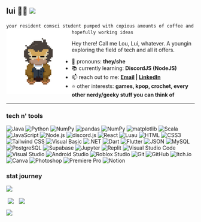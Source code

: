 ## lui 🍂🦉 ![](https://komarev.com/ghpvc/?username=luizaki&color=yellow&style=flat-square&label=Stalks)

`your resident comsci student pumped with copious amounts of coffee and hopefully working ideas`
<img align="left" src="https://github.com/luizaki/luizaki/blob/main/lui_walk_240.gif" width="175px" />

Hey there! Call me Lou, Lui, whatever. A youngin exploring the field of tech and all it offers.

- 🧑 pronouns: **they/she**
- 📚 currently learning: **DiscordJS (NodeJS)**
- 📫 reach out to me: **[Email](mailto:francinelouise.sanchez@gmail.com) | [LinkedIn](https://www.linkedin.com/in/francinelouisesanchez/)**
- ⭐ other interests: **games, kpop, crochet, every other nerdy/geeky stuff you can think of**

---

### tech n' tools
<p>
  <img alt="Java" src="https://img.shields.io/badge/-Java-F89820?style=flat-square&logoColor=white&logo=OpenJDK" />
  <img alt="Python" src="https://img.shields.io/badge/-Python-3776AB?style=flat-square&logoColor=white&logo=Python" />
  <img alt="NumPy" src="https://img.shields.io/badge/-NumPy-013243?style=flat-square&logoColor=white&logo=NumPy" />
  <img alt="pandas" src="https://img.shields.io/badge/-pandas-150458?style=flat-square&logoColor=white&logo=pandas" />
  <img alt="NumPy" src="https://img.shields.io/badge/-NumPy-013243?style=flat-square&logoColor=white&logo=NumPy" />
  <img alt="matplotlib" src="https://img.shields.io/badge/-matplotlib-14547a?style=flat-square" />
  <img alt="Scala" src="https://img.shields.io/badge/-Scala-DC322F?style=flat-square&logoColor=white&logo=Scala" />
  <img alt="JavaScript" src="https://img.shields.io/badge/-JavaScript-F7DF1E?style=flat-square&logoColor=black&logo=JavaScript" />
  <img alt="Node.js" src="https://img.shields.io/badge/-Node.js-5FA04E?style=flat-square&logoColor=white&logo=Node.js" />
  <img alt="discord.js" src="https://img.shields.io/badge/-discord.js-5865F2?style=flat-square&logoColor=white&logo=discord.js" />
  <img alt="React" src="https://img.shields.io/badge/-React-61DAFB?style=flat-square&logoColor=black&logo=React" />
  <img alt="Luau" src="https://img.shields.io/badge/-Luau-00A2FF?style=flat-square&logoColor=white&logo=Luau" />
  <img alt="HTML" src="https://img.shields.io/badge/-HTML-E34F26?style=flat-square&logoColor=white&logo=HTML5" />
  <img alt="CSS3" src="https://img.shields.io/badge/-CSS3-663399?style=flat-square&logoColor=white&logo=CSS" />
  <img alt="Tailwind CSS" src="https://img.shields.io/badge/-Tailwind%20CSS-06B6D4?style=flat-square&logoColor=white&logo=tailwindcss" />
  <img alt="Visual Basic" src="https://img.shields.io/badge/-Visual Basic-195F97?style=flat-square" />
  <img alt=".NET" src="https://img.shields.io/badge/-.NET-512BD4?style=flat-square&logoColor=white&logo=.NET" />
  <img alt="Dart" src="https://img.shields.io/badge/-Dart-0175C2?style=flat-square&logoColor=white&logo=Dart" />
  <img alt="Flutter" src="https://img.shields.io/badge/-Flutter-02569B?style=flat-square&logoColor=white&logo=Flutter" />
  <img alt="JSON" src="https://img.shields.io/badge/-JSON-000000?style=flat-square&logoColor=white&logo=JSON" />
  <img alt="MySQL" src="https://img.shields.io/badge/-MySQL-4479A1?style=flat-square&logoColor=white&logo=MySQL" />
  <img alt="PostgreSQL" src="https://img.shields.io/badge/-PostgreSQL-4169E1?style=flat-square&logoColor=white&logo=PostgreSQL" />
  <img alt="Supabase" src="https://img.shields.io/badge/-Supabase-3FCF8E?style=flat-square&logoColor=white&logo=Supabase" />
  <img alt="Jupyter" src="https://img.shields.io/badge/-Jupyter-F37626?style=flat-square&logoColor=white&logo=Jupyter" />
  <img alt="Replit" src="https://img.shields.io/badge/-Replit-F26207?style=flat-square&logoColor=white&logo=Replit" />
  <img alt="Visual Studio Code" src="https://img.shields.io/badge/-Visual Studio Code-0098FF?style=flat-square" />
  <img alt="Visual Studio" src="https://img.shields.io/badge/-Visual Studio-AE7FE2?style=flat-square" />
  <img alt="Android Studio" src="https://img.shields.io/badge/-Android%20Studio-3DDC84?style=flat-square&logoColor=white&logo=androidstudio" />
  <img alt="Roblox Studio" src="https://img.shields.io/badge/-Roblox%20Studio-00A2FF?style=flat-square&logoColor=white&logo=robloxstudio" />
  <img alt="Git" src="https://img.shields.io/badge/-Git-F05032?style=flat-square&logoColor=white&logo=Git" />
  <img alt="GitHub" src="https://img.shields.io/badge/-GitHub-181717?style=flat-square&logoColor=white&logo=GitHub" />
  <img alt="Itch.io" src="https://img.shields.io/badge/-Itch.io-FA5C5C?style=flat-square&logoColor=white&logo=itchdotio" />
  <img alt="Canva" src="https://img.shields.io/badge/-Canva-00C4CC?style=flat-square&logoColor=white&logo=Canva" />
  <img alt="Photoshop" src="https://img.shields.io/badge/-Adobe%20Photoshop-31A8FF?style=flat-square" />
  <img alt="Premiere Pro" src="https://img.shields.io/badge/-Adobe%20Premiere%20Pro-E298F2?style=flat-square" />
  <img alt="Notion" src="https://img.shields.io/badge/-Notion-000000?style=flat-square&logoColor=white&logo=Notion" />
</p>

### stat journey
<p><img src="https://github-readme-streak-stats.herokuapp.com/?user=luizaki&theme=gruvbox&hide_border=false" /><p>&nbsp;<img align="top" src="https://github-readme-stats.vercel.app/api?username=luizaki&custom_title=luizaki%27s%20stat%20journey&hide=issues,contribs&theme=gruvbox&show_icons=true&rank_icon=github&include_all_commits=false&count_private=true&card_width=350px" />&emsp;<img align="top" src="https://github-readme-stats.vercel.app/api/top-langs/?username=luizaki&layout=compact&theme=gruvbox&custom_title=most%20used%20languages&include_all_commits=false&count_private=true&card_width=350px" /></p></p>
<p><img src="https://github-profile-trophy.vercel.app/?username=luizaki&theme=gruvbox&margin-w=10&title=MultipleLang,Followers,Experience,Repositories,Commit,Stars,PullRequest" /></p>
